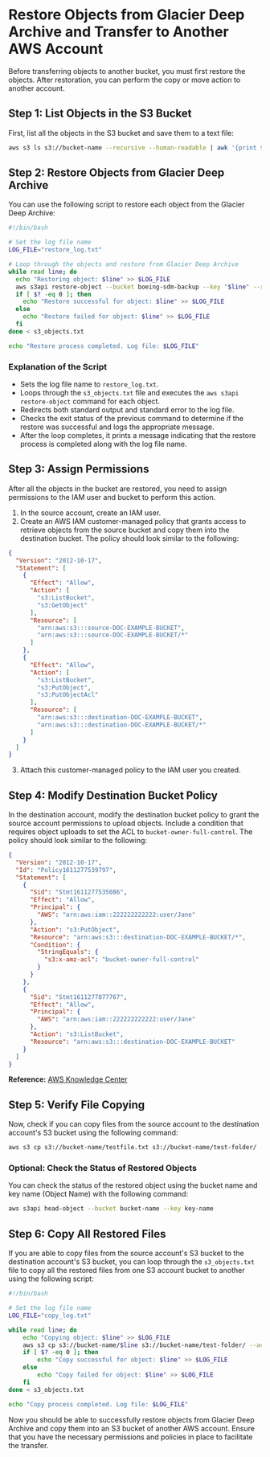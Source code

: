 # Restore Objects from Glacier Deep Archive and Transfer to Another AWS Account

Before transferring objects to another bucket, you must first restore the objects. After restoration, you can perform the copy or move action to another account.

## Step 1: List Objects in the S3 Bucket

First, list all the objects in the S3 bucket and save them to a text file:

```bash
aws s3 ls s3://bucket-name --recursive --human-readable | awk '{print $5}' > s3_objects.txt
```

## Step 2: Restore Objects from Glacier Deep Archive

You can use the following script to restore each object from the Glacier Deep Archive:

```bash
#!/bin/bash

# Set the log file name
LOG_FILE="restore_log.txt"

# Loop through the objects and restore from Glacier Deep Archive
while read line; do
  echo "Restoring object: $line" >> $LOG_FILE
  aws s3api restore-object --bucket boeing-sdm-backup --key "$line" --restore-request Days=1 >> $LOG_FILE 2>&1
  if [ $? -eq 0 ]; then
    echo "Restore successful for object: $line" >> $LOG_FILE
  else
    echo "Restore failed for object: $line" >> $LOG_FILE
  fi
done < s3_objects.txt

echo "Restore process completed. Log file: $LOG_FILE"
```

### Explanation of the Script

- Sets the log file name to `restore_log.txt`.
- Loops through the `s3_objects.txt` file and executes the `aws s3api restore-object` command for each object.
- Redirects both standard output and standard error to the log file.
- Checks the exit status of the previous command to determine if the restore was successful and logs the appropriate message.
- After the loop completes, it prints a message indicating that the restore process is completed along with the log file name.

## Step 3: Assign Permissions

After all the objects in the bucket are restored, you need to assign permissions to the IAM user and bucket to perform this action.

1. In the source account, create an IAM user.
2. Create an AWS IAM customer-managed policy that grants access to retrieve objects from the source bucket and copy them into the destination bucket. The policy should look similar to the following:

```json
{
  "Version": "2012-10-17",
  "Statement": [
    {
      "Effect": "Allow",
      "Action": [
        "s3:ListBucket",
        "s3:GetObject"
      ],
      "Resource": [
        "arn:aws:s3:::source-DOC-EXAMPLE-BUCKET",
        "arn:aws:s3:::source-DOC-EXAMPLE-BUCKET/*"
      ]
    },
    {
      "Effect": "Allow",
      "Action": [
        "s3:ListBucket",
        "s3:PutObject",
        "s3:PutObjectAcl"
      ],
      "Resource": [
        "arn:aws:s3:::destination-DOC-EXAMPLE-BUCKET",
        "arn:aws:s3:::destination-DOC-EXAMPLE-BUCKET/*"
      ]
    }
  ]
}
```

3. Attach this customer-managed policy to the IAM user you created.

## Step 4: Modify Destination Bucket Policy

In the destination account, modify the destination bucket policy to grant the source account permissions to upload objects. Include a condition that requires object uploads to set the ACL to `bucket-owner-full-control`. The policy should look similar to the following:

```json
{
  "Version": "2012-10-17",
  "Id": "Policy1611277539797",
  "Statement": [
    {
      "Sid": "Stmt1611277535086",
      "Effect": "Allow",
      "Principal": {
        "AWS": "arn:aws:iam::222222222222:user/Jane"
      },
      "Action": "s3:PutObject",
      "Resource": "arn:aws:s3:::destination-DOC-EXAMPLE-BUCKET/*",
      "Condition": {
        "StringEquals": {
          "s3:x-amz-acl": "bucket-owner-full-control"
        }
      }
    },
    {
      "Sid": "Stmt1611277877767",
      "Effect": "Allow",
      "Principal": {
        "AWS": "arn:aws:iam::222222222222:user/Jane"
      },
      "Action": "s3:ListBucket",
      "Resource": "arn:aws:s3:::destination-DOC-EXAMPLE-BUCKET"
    }
  ]
}
```

**Reference:** [AWS Knowledge Center](https://repost.aws/knowledge-center/copy-s3-objects-account)

## Step 5: Verify File Copying

Now, check if you can copy files from the source account to the destination account's S3 bucket using the following command:

```bash
aws s3 cp s3://bucket-name/testfile.txt s3://bucket-name/test-folder/ --acl bucket-owner-full-control
```

### Optional: Check the Status of Restored Objects

You can check the status of the restored object using the bucket name and key name (Object Name) with the following command:

```bash
aws s3api head-object --bucket bucket-name --key key-name
```

## Step 6: Copy All Restored Files

If you are able to copy files from the source account's S3 bucket to the destination account's S3 bucket, you can loop through the `s3_objects.txt` file to copy all the restored files from one S3 account bucket to another using the following script:

```bash
#!/bin/bash

# Set the log file name
LOG_FILE="copy_log.txt"

while read line; do
    echo "Copying object: $line" >> $LOG_FILE
    aws s3 cp s3://bucket-name/$line s3://bucket-name/test-folder/ --acl bucket-owner-full-control >> $LOG_FILE 2>&1
    if [ $? -eq 0 ]; then
        echo "Copy successful for object: $line" >> $LOG_FILE
    else
        echo "Copy failed for object: $line" >> $LOG_FILE
    fi
done < s3_objects.txt

echo "Copy process completed. Log file: $LOG_FILE"
```

Now you should be able to successfully restore objects from Glacier Deep Archive and copy them into an S3 bucket of another AWS account. Ensure that you have the necessary permissions and policies in place to facilitate the transfer.
